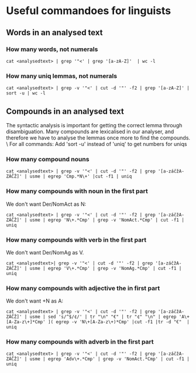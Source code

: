 # Useful commandoes for linguists

## Words in an analysed text

### How many words, not numerals

```
cat <analysedtext> | grep '"<' | grep '[a-zA-Z]'  | wc -l
```

### How many uniq lemmas, not numerals

```
cat <analysedtext> | grep -v '"<' | cut -d '"' -f2 | grep '[a-zA-Z]' | sort -u | wc -l
```

## Compounds in an analysed text

The syntactic analysis is important for getting the correct lemma through disambiguation. Many compounds are lexicalised in our analyser, and therefore we have to analyse the lemmas once more to find the compounds. \\
For all commands: Add 'sort -u' instead of 'uniq' to get numbers for uniqs

### How many compound nouns

```
cat <analysedtext> | grep -v '"<' | cut -d '"' -f2 | grep '[a-záčžA-ZÁČŽ]' | usme | egrep 'Cmp.*N\+' |cut -f1 | uniq
```

### How many compounds with noun in the first part

We don't want Der/NomAct as N:

```
cat <analysedtext> | grep -v '"<' | cut -d '"' -f2 | grep '[a-záčžA-ZÁČŽ]' | usme | egrep 'N\+.*Cmp' | grep -v 'NomAct.*Cmp' | cut -f1 | uniq
```

### How many compounds with verb in the first part

We don't want Der/NomAg as V.

```
cat <analysedtext>| grep -v '"<' | cut -d '"' -f2 | grep '[a-záčžA-ZÁČŽ]' | usme | egrep 'V\+.*Cmp' | grep -v 'NomAg.*Cmp' | cut -f1 | uniq
```

### How many compounds with adjective the in first part

We don't want +N as A:

```
cat <analysedtext> | grep -v '"<' | cut -d '"' -f2 | grep '[a-záčžA-ZÁČŽ]' | usme | sed 's/^$/¢/' | tr "\n" "€" | tr "¢" "\n" | egrep 'A\+[A-Za-z\+]*Cmp' ]( egrep -v 'N\+[A-Za-z\+)*Cmp' |cut -f1 |tr -d "€"  | uniq
```

### How many compounds with adverb in the first part

```
cat <analysedtext> | grep -v '"<' | cut -d '"' -f2 | grep '[a-záčžA-ZÁČŽ]' | usme | egrep 'Adv\+.*Cmp' | grep -v 'NomAct.*Cmp' | cut -f1 | uniq
```

